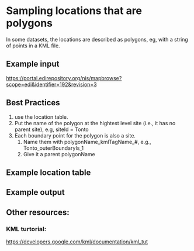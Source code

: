 # Sampling locations that are polygons

In some datasets, the locations are described as polygons, eg, with a string of points in a KML file.

## Example input 
https://portal.edirepository.org/nis/mapbrowse?scope=edi&identifier=192&revision=3


## Best Practices
1. use the location table.
1. Put the name of the polygon at the hightest level site (i.e., it has no parent site), e.g, siteId = Tonto
1. Each boundary point for the polygon is also a site. 
    1. Name them with polygonName_kmlTagName_#, e.g., Tonto_outerBoundaryIs_1
    1. Give it a parent polygonName
  
## Example location table


## Example output


## Other resources:
### KML turtorial:
https://developers.google.com/kml/documentation/kml_tut

